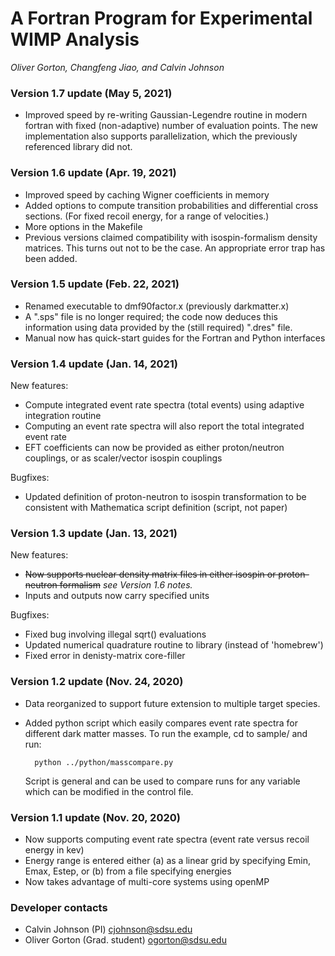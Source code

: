 # A Fortran Program for Experimental WIMP Analysis
*Oliver Gorton, Changfeng Jiao, and Calvin Johnson*

### Version 1.7 update (May 5, 2021)
* Improved speed by re-writing Gaussian-Legendre routine in modern fortran with
  fixed (non-adaptive) number of evaluation points. The new implementation also
  supports parallelization, which the previously referenced library did not.
### Version 1.6 update (Apr. 19, 2021)
* Improved speed by caching Wigner coefficients in memory
* Added options to compute transition probabilities and differential cross
  sections. (For fixed recoil energy, for a range of velocities.)
* More options in the Makefile
* Previous versions claimed compatibility with isospin-formalism density
  matrices. This turns out not to be the case. An appropriate error trap has
been added.
### Version 1.5 update (Feb. 22, 2021)
* Renamed executable to dmf90factor.x (previously darkmatter.x)
* A ".sps" file is no longer required; the code now deduces this information
  using data provided by the (still required) ".dres" file.
* Manual now has quick-start guides for the Fortran and Python interfaces

### Version 1.4 update (Jan. 14, 2021)
New features:
* Compute integrated event rate spectra (total events) using adaptive
  integration routine
* Computing an event rate spectra will also report the total integrated event
  rate
* EFT coefficients can now be provided as either proton/neutron couplings, or as
  scaler/vector isospin couplings

Bugfixes:
* Updated definition of proton-neutron to isospin transformation to be
  consistent with Mathematica script definition (script, not paper)
### Version 1.3 update (Jan. 13, 2021)
New features:
* ~~Now supports nuclear density matrix files in either isospin or proton-neutron
  formalism~~ _see Version 1.6 notes._
* Inputs and outputs now carry specified units

Bugfixes:
* Fixed bug involving illegal sqrt() evaluations
* Updated numerical quadrature routine to library (instead of 'homebrew')
* Fixed error in denisty-matrix core-filler

### Version 1.2 update (Nov. 24, 2020)
* Data reorganized to support future extension to multiple target species.

* Added python script which easily compares event rate spectra for different dark
  matter masses. To run the example, cd to sample/ and run:

        python ../python/masscompare.py

  Script is general and can be used to compare runs for any variable which can 
  be modified in the control file.

### Version 1.1 update (Nov. 20, 2020)
* Now supports computing event rate spectra (event rate versus recoil energy in kev)
* Energy range is entered either (a) as a linear grid by specifying Emin, Emax, 
  Estep, or (b) from a file specifying energies
* Now takes advantage of multi-core systems using openMP


### Developer contacts
* Calvin Johnson (PI) cjohnson@sdsu.edu
* Oliver Gorton (Grad. student) ogorton@sdsu.edu
